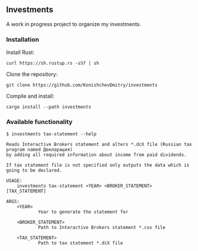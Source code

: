 ## Investments

A work in progress project to organize my investments.

### Installation

Install Rust:

`curl https://sh.rustup.rs -sSf | sh`

Clone the repository:

`git clone https://github.com/KonishchevDmitry/investments`

Compile and install:

`cargo install --path investments`

### Available functionality

```
$ investments tax-statement --help

Reads Interactive Brokers statement and alters *.dcX file (Russian tax program named Декларация)
by adding all required information about income from paid dividends.

If tax statement file is not specified only outputs the data which is going to be declared.

USAGE:
    investments tax-statement <YEAR> <BROKER_STATEMENT> [TAX_STATEMENT]

ARGS:
    <YEAR>
            Year to generate the statement for

    <BROKER_STATEMENT>
            Path to Interactive Brokers statement *.csv file

    <TAX_STATEMENT>
            Path to tax statement *.dcX file
```
